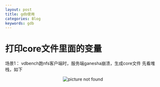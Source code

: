 ```yaml
---
layout: post
title: gdb使用
categories: Blog
keywords: gdb
---
```



# 打印core文件里面的变量
场景1：
vdbench跑nfs客户端时，服务端ganesha崩溃，生成core文件
先看堆栈，如下
<center>
    <img src="/images/posts/blog/core1.png" alt="picture not found" style="zoom:100%;" />
    <br>
</center>
